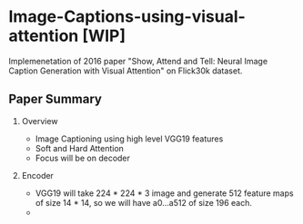# Image-Captions-using-visual-attention [WIP]
Implemenetation of 2016 paper "Show, Attend and Tell: Neural Image Caption Generation with Visual Attention" on Flick30k dataset.


## Paper Summary

1. Overview

	* Image Captioning using high level VGG19 features
	* Soft and Hard Attention
	* Focus will be on decoder

2. Encoder
	
	* VGG19 will take 224 * 224 * 3 image and generate 512 feature maps of size 14 * 14, so we will have a0...a512 of size 196 each.
	* 

